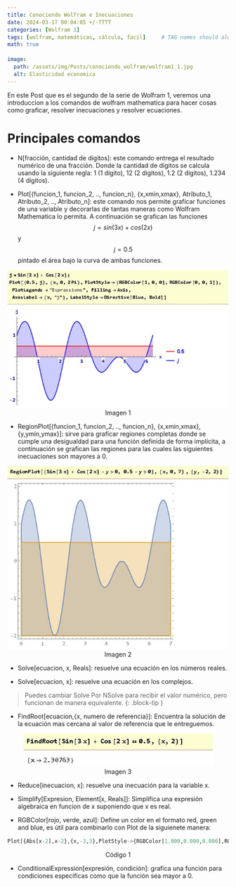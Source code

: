 ```yaml
---
title: Conociendo Wolfram e Inecuaciones
date: 2024-03-17 00:04:05 +/-TTTT
categories: [Wolfram 1]
tags: [wolfram, matemáticas, cálculo, facíl]     # TAG names should always be lowercase
math: true

image:
  path: /assets/img/Posts/conociendo_wolfram/wolfram1_1.jpg
  alt: Elasticidad economica
---
```


En este Post que es el segundo de la serie de Wolfram 1, veremos una introduccion a los comandos de wolfram mathematica para hacer cosas como graficar, resolver inecuaciones y resolver ecuaciones.

# Principales comandos

* N[fracción, cantidad de digitos]: este comando entrega el resultado numérico de una fracción. Donde la cantidad de dígitos se calcula usando la siguiente regla: 1 (1 dígito), 12 (2 dígitos), 1.2 (2 dígitos), 1.234 (4 dígitos).

* Plot[{funcion_1, funcion_2, .., funcion_n}, {x,xmin,xmax}, Atributo_1, Atributo_2, .., Atributo_n]: este comando nos permite graficar funciones de una variable y decorarlas de tantas maneras como Wolfram Mathematica lo permita. A continuación se grafican las funciones $$j=sin⁡(3x)+cos⁡(2x)$$ y $$j=0.5$$ pintado el área bajo la curva de ambas funciones.

<div style="text-align:center">
    <img src="/assets/img/Posts/conociendo_wolfram/imagen1.jpg" alt="Grafica del par de funciones" >
</div>
<center>Imagen 1</center>

* RegionPlot[{funcion_1, funcion_2, .., funcion_n}, {x,xmin,xmax},{y,ymin,ymax}]: sirve para graficar regiones completas donde se cumple una desigualdad para una función definida de forma implícita, a continuación se grafican las regiones para las cuales las siguientes inecuaciones son mayores a 0.
<div style="text-align:center">
    <img src="/assets/img/Posts/conociendo_wolfram/imagen2.jpg" alt="Grafica del par de regiones" >
</div>
<center>Imagen 2</center>

* Solve[ecuacion, x, Reals]: resuelve una ecuación en los números reales.

* Solve[ecuacion, x]: resuelve una ecuación en los complejos.

> Puedes cambiar Solve Por NSolve para recibir el valor numérico, pero funcionan de manera equivalente.
{: .block-tip }

* FindRoot[ecuacion,{x, numero de referencia}]: Encuentra la solución de la ecuación mas cercana al valor de referencia que le entreguemos.

<div style="text-align:center">
    <img src="/assets/img/Posts/conociendo_wolfram/imagen3.jpg" alt="Uso del comando FindRoot" >
</div>
<center>Imagen 3</center>

* Reduce[inecuacion, x]: resuelve una inecuación para la variable x.

* Simplify[Expresion, Element[x, Reals]]: Simplifica una expresión algebraica en funcion de x suponiendo que x es real. 

* RGBColor[rojo, verde, azul]: Define un color en el formato red, green and blue, es útil para combinarlo con Plot de la siguienete manera:  

```python
Plot[{Abs[x-2],x-2},{x,-3,3},PlotStyle->{RGBColor[1.000,0.000,0.000],RGBColor[0.000,1.000,0.000]}]
```
<center>Código 1</center>

* ConditionalExpression[expresión, condición]: grafica una función para condiciones especificas como que la función sea mayor a 0.